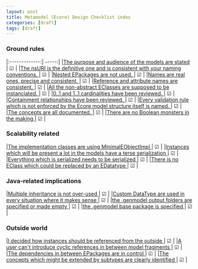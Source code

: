 ```yaml
---
layout: post
title: Metamodel (Ecore) Design Checklist index
categories: [draft]
tags: [draft]
---
```


### Ground rules

|:-------------:| -----:|
|[The purpose and audience of the models are stated ]()| ☑ |
|[The nsURI is the definitive one and is consistent with your naming conventions.  ]()| ☑ |
|[Nested EPackages are not used. ]()| ☑ |
|[Names are real ones, precise and consistent. ]()| ☑ |
|[Reference and attribute names are consistent. ]()| ☑ |
|[All the non-abstract EClasses are supposed to be instanciated. ]()| ☑ |
|[0..1 and 1..1 cardinalities have been reviewed. ]()| ☑ |
|[Containment relationships have been reviewed. ]()| ☑ |
|[Every validation rule which is not enforced by the Ecore model structure itself is named. ]()| ☑ |
|[The concepts are all documented. ]()| ☑ |
|[There are no Boolean monsters in the making ]()| ☑ |

### Scalability related

|[The implementation classes are using MinimalEObjectImpl ]()| ☑ |
|[Instances which will be present a lot in the models have a terse serialization ]()| ☑ |
|[Everything which is serialized needs to be serialized ]()| ☑ |
|[There is no EClass which could be replaced by an EDatatype ]()| ☑ |

### Java-related implications

|[Multiple inheritance is not over-used ]()| ☑ |
|[Custom DataType are used in every situation where it makes sense ]()| ☑ |
|[the .genmodel output folders are specified or made empty ]()| ☑ |
|[the .genmodel base package is specified ]()| ☑ |

### Outside world

|[I decided how instances should be referenced from the outside ]()| ☑ |
|[A user can't introduce cyclic references in between model fragments ]()| ☑ |
|[The dependencies in between EPackages are in control ]()| ☑ |
|[The concepts which might be extended by subtypes are clearly identified ]()| ☑ |
